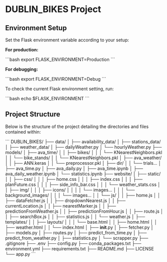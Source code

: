 # DUBLIN_BIKES Project

## Environment Setup

Set the Flask environment variable according to your setup:

**For production:**

\```bash
export FLASK_ENVIRONMENT=Production
\```

**For debugging:**

\```bash
export FLASK_ENVIRONMENT=Debug
\```

To check the current Flask environment setting, run:

\```bash
echo $FLASK_ENVIRONMENT
\```

## Project Structure

Below is the structure of the project detailing the directories and files contained within:

\```
DUBLIN_BIKES/
├── data/
│   ├── availability_data/
│   ├── stations_data/
│   ├── weather_data/
│   ├── dailyWeather.py
│   └── hourlyWeather.py
├── models/
│   ├── ava_time/
│   │   ├── bikes/
│   │   │   └── KNearestNeighbors.pkl
│   │   └── bike_stands/
│   │       └── KNearestNeighbors.pkl
│   ├── ava_weather/
│   │   ├── ANN.keras
│   │   └── preprocessor.pkl
│   ├── dir/
│   │   └── trials...
│   ├── ava_time.py
│   ├── ava_daily.py
│   ├── ava_time.ipynb
│   ├── ava_daily_weather.ipynb
│   └── statistics.ipynb
├── website/
│   ├── static/
│   │   ├── css/
│   │   │   ├── home.css
│   │   │   ├── index.css
│   │   │   ├── planFuture.css
│   │   │   ├── side_info_bar.css
│   │   │   └── weather_stats.css
│   │   ├── img/
│   │   │   ├── icons/
│   │   │   │   └── images...
│   │   │   └── background_images/
│   │   │       └── images...
│   │   └── js/
│   │       ├── home.js
│   │       ├── dataFetcher.js
│   │       ├── dropdownNearest.js
│   │       ├── currentLocation.js
│   │       ├── nearestMarker.js
│   │       ├── predictionFromWeather.js
│   │       ├── predictionFromHour.js
│   │       ├── route.js
│   │       ├── searchBox.js
│   │       ├── statistics.js
│   │       └── weather.js
│   ├── templates/
│   │   ├── layouts/
│   │   │   └── base.html
│   │   ├── home.html
│   │   ├── weather.html
│   │   └── index.html
│   ├── __init__.py
│   ├── fetcher.py
│   ├── models.py
│   ├── routes.py
│   ├── predict_from_time.py
│   ├── predict_from_weather.py
│   ├── statistics.py
│   └── scrapper.py
├── .gitignore
├── .env
├── config.py
├── conda_packages.txt
├── environment.yml
├── requirements.txt
├── README.md
├── LICENSE
└── app.py
\```
